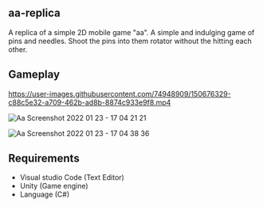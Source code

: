 ## aa-replica

A replica of a simple 2D mobile game "aa". A simple and indulging game of pins and needles. Shoot the pins into them rotator without the hitting each other.

## Gameplay

https://user-images.githubusercontent.com/74948909/150676329-c88c5e32-a709-462b-ad8b-8874c933e9f8.mp4

![Aa Screenshot 2022 01 23 - 17 04 21 21](https://user-images.githubusercontent.com/74948909/150676478-32723af6-18d7-409d-9bf1-55d1b8a05555.png)

![Aa Screenshot 2022 01 23 - 17 04 38 36](https://user-images.githubusercontent.com/74948909/150676483-94d12102-474f-4938-a81c-45a61282a463.png)

## Requirements

- Visual studio Code (Text Editor)
- Unity (Game engine)
- Language (C#)
